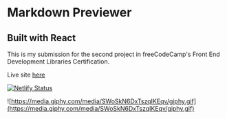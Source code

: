 # Markdown Previewer

## Built with React

This is my submission for the second project in freeCodeCamp's Front End Development Libraries Certification.

Live site [here](https://eamonn-markdown.netlify.app/)

[![Netlify Status](https://api.netlify.com/api/v1/badges/08674484-dae2-44f5-a325-54917da917a0/deploy-status)](https://app.netlify.com/sites/eamonn-markdown/deploys)

![https://media.giphy.com/media/SWoSkN6DxTszqIKEqv/giphy.gif](https://media.giphy.com/media/SWoSkN6DxTszqIKEqv/giphy.gif)
